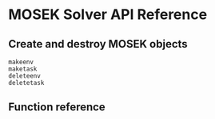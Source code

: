 # MOSEK Solver API Reference

## Create and destroy MOSEK objects 
```@docs
makeenv
maketask
deleteenv
deletetask
```

## Function reference

